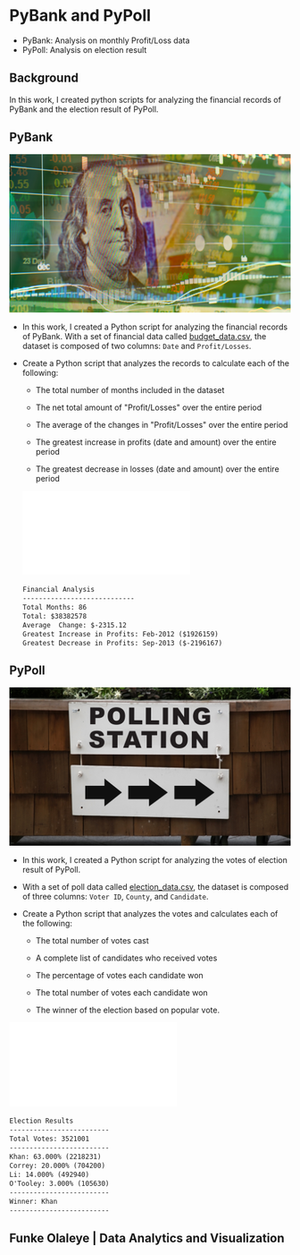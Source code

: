 # PyBank and PyPoll

* PyBank: Analysis on monthly Profit/Loss data
* PyPoll: Analysis on election result

## Background

In this work, I created python scripts for analyzing the financial records of PyBank and the election result of PyPoll.


## PyBank

![Revenue](Images/revenue-per-lead.png)

* In this work, I created a Python script for analyzing the financial records of PyBank. With a set of financial data called [budget_data.csv](PyBank/Resources/budget_data.csv), the dataset is composed of two columns: `Date` and `Profit/Losses`. 

* Create a Python script that analyzes the records to calculate each of the following:

  * The total number of months included in the dataset

  * The net total amount of "Profit/Losses" over the entire period

  * The average of the changes in "Profit/Losses" over the entire period

  * The greatest increase in profits (date and amount) over the entire period

  * The greatest decrease in losses (date and amount) over the entire period

  ![Financial Analysis](PyBank/Output/budget_data.txt)

  ```text
  Financial Analysis
  ----------------------------
  Total Months: 86
  Total: $38382578
  Average  Change: $-2315.12
  Greatest Increase in Profits: Feb-2012 ($1926159)
  Greatest Decrease in Profits: Sep-2013 ($-2196167)
  ```


## PyPoll

![Vote-Counting](Images/Vote_counting.png)

* In this work, I created a Python script for analyzing the votes of election result of PyPoll.

* With a set of poll data called [election_data.csv](PyPoll/Resources/election_data.csv), the dataset is composed of three columns: `Voter ID`, `County`, and `Candidate`. 

* Create a Python script that analyzes the votes and calculates each of the following:

  * The total number of votes cast

  * A complete list of candidates who received votes

  * The percentage of votes each candidate won

  * The total number of votes each candidate won

  * The winner of the election based on popular vote.

 ![Election Results](PyPoll/Output/election_data.txt)

  ```text
  Election Results
  -------------------------
  Total Votes: 3521001
  -------------------------
  Khan: 63.000% (2218231)
  Correy: 20.000% (704200)
  Li: 14.000% (492940)
  O'Tooley: 3.000% (105630)
  -------------------------
  Winner: Khan
  -------------------------
  ```




## Funke Olaleye | Data Analytics and Visualization

